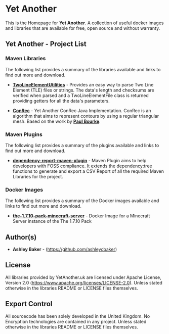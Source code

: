 
# Yet Another
This is the Homepage for **Yet Another**. A collection of useful docker images and libraries that are available for free, open source and without warranty.

## Yet Another - Project List
### Maven Libraries
The following list provides a summary of the libraries available and links to find out more and download.
* [**TwoLineElementUtilities**](https://github.com/yetanother-uk/TwoLineElementUtilities) - Provides an easy way to parse Two Line Element (TLE) files or strings. The data's length and checksums are verified when parsed and a TwoLineElementFile class is returned providing getters for all the data's parameters.


* [**ConRec**](https://github.com/yetanotheruk/ConRec) - Yet Another ConRec Java Implementation. ConRec is an algorithm that aims to represent contours by using a regular triangular mesh. Based on the work by [**Paul Bourke**](http://paulbourke.net/papers/conrec/).

### Maven Plugins
The following list provides a summary of the plugins available and links to find out more and download.
* [**dependency-report-maven-plugin**](https://github.com/yetanotheruk/DependencyReportMavenPlugin) - Maven Plugin aims to help developers with FOSS compliance. It extends the dependency:tree functions to generate and export a CSV Report of all the required Maven Libraries for the project.
### Docker Images
The following list provides a summary of the Docker images available and links to find out more and download.
*  [**the-1.7.10-pack-minecraft-server**](https://github.com/yetanotheruk/the-1.7.10-pack-minecraft-server) - Docker Image for a Minecraft Server instance of the The 1.7.10 Pack

## Author(s)
* **Ashley Baker** - (https://github.com/ashleycbaker)

## License
All libraries provided by YetAnother.uk are licensed under Apache License, Version 2.0 (https://www.apache.org/licenses/LICENSE-2.0). Unless stated otherwise in the libraries README or LICENSE files themselves.

## Export Control
All sourcecode has been solely developed in the United Kingdom. No Encryption technologies are contained in any project. Unless stated otherwise in the libraries README or LICENSE files themselves.